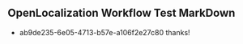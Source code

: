 ## OpenLocalization Workflow Test MarkDown
* ab9de235-6e05-4713-b57e-a106f2e27c80 
thanks!<!--HONumber=Mar16_HO2-->
